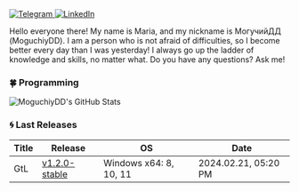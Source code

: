 <div id="networks" align="left">
  <a href="https://t.me/MoguchiyDD" target="_blank">
    <img alt="Telegram" src="https://img.shields.io/badge/@MoguchiyDD-229ED9?logo=Telegram&logoColor=white&style=for-the-badge" />
  </a>
  <a href="https://www.linkedin.com/in/moguchiydd/?locale=en_US" target="_blank">
    <img alt="LinkedIn" src="https://img.shields.io/badge/MoguchiyDD-0A66C2?logo=LinkedIn&logoColor=white&style=for-the-badge" />
  </a>
</div>

Hello everyone there! My name is Maria, and my nickname is МогучийДД (MoguchiyDD). I am a person who is not afraid of difficulties, so I become better every day than I was yesterday! I always go up the ladder of knowledge and skills, no matter what. Do you have any questions? Ask me!


### :four_leaf_clover: Programming

<img alt="MoguchiyDD's GitHub Stats" src="https://github-readme-stats.vercel.app/api/top-langs/?username=MoguchiyDD&layout=compact&langs_count=10&show_icons=true&theme=vision-friendly-dark" />


### :cyclone: Last Releases</summary>

| Title |                                    Release                                    |           OS           |         Date         |
| ----- | ----------------------------------------------------------------------------- | ---------------------- | -------------------- |
| GtL   | [v1.2.0-stable](https://github.com/MoguchiyDD/GtL/releases/tag/v1.2.0-stable) | Windows x64: 8, 10, 11 | 2024.02.21, 05:20 PM |
